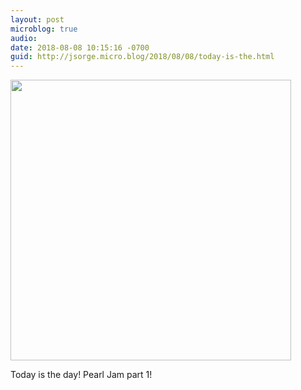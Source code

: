 ```yaml
---
layout: post
microblog: true
audio: 
date: 2018-08-08 10:15:16 -0700
guid: http://jsorge.micro.blog/2018/08/08/today-is-the.html
---
```

<a href="http://mb.jsorge.net/uploads/2018/f4387738ec.jpg"><img src="http://mb.jsorge.net/uploads/2018/f4387738ec.jpg" width="449" height="600" style="height: auto;" class="sunlit_image" /></a>

Today is the day! Pearl Jam part 1!

